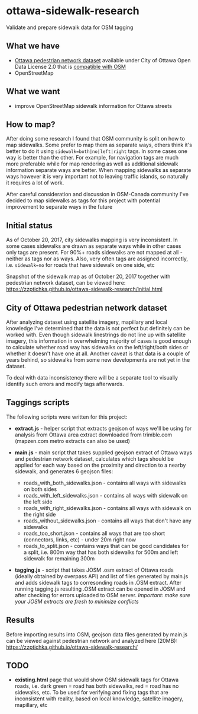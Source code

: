 # ottawa-sidewalk-research
Validate and prepare sidewalk data for OSM tagging


## What we have
- [Ottawa pedestrian network dataset](http://data.ottawa.ca/dataset/pedestrian-network) available under City of Ottawa Open Data License 2.0 that is [compatible with OSM](http://wiki.openstreetmap.org/wiki/Canada:Ontario:Ottawa/Import/Plan#Licence)
- OpenStreetMap

## What we want
- improve OpenStreetMap sidewalk information for Ottawa streets

## How to map?
After doing some research I found that OSM community is split on how to map sidewalks. Some prefer to map them as separate ways, others think it's better to do it using `sidewalk=both|no|left|right` tags. In some cases one way is better than the other. For example, for navigation tags are much more preferable while for map rendering as well as additional sidewalk information separate ways are better.
When mapping sidewalks as separate ways however it is very important not to leaving traffic islands, so naturally it requires a lot of work.

After careful consideration and discussion in OSM-Canada community I've decided to map sidewalks as tags for this project with potential improvement to separate ways in the future

## Initial status
As of October 20, 2017, city sidewalks mapping is very inconsistent. In some cases sidewalks are drawn as separate ways while in other cases only tags are present. For 90%+ roads sidewalks are not mapped at all - neither as tags nor as ways.  Also, very often tags are assigned incorrectly, i.e. `sidewalk=no` for roads that have sidewalk on one side, etc

Snapshot of the sidewalk map as of October 20, 2017 together with pedestrian network dataset, can be viewed here: https://zzptichka.github.io/ottawa-sidewalk-research/initial.html

## City of Ottawa pedestrian network dataset
After analyzing dataset using satellite imagery, mapillary and local knowledge I've determined that the data is not perfect but definitely can be worked with. Even though sidewalk linestrings do not line up with satellite imagery, this information in overwhelming majority of cases is good enough to calculate whether road way has sidewalks on the left/right/both sides or whether it doesn't have one at all.
Another caveat is that data is a couple of years behind, so sidewalks from some new developments are not yet in the dataset.

To deal with data inconsistency there will be a separate tool to visually identify such errors and modify tags afterwards.

## Taggings scripts
The following scripts were written for this project:

- **extract.js** - helper script that extracts geojson of ways we'll be using for analysis from Ottawa area extract downloaded from trimble.com (mapzen.com metro extracts can also be used)

- **main.js** - main script that takes supplied geojson extract of Ottawa ways and pedestrian network dataset, calculates which tags should be applied for each way based on the proximity and direction to a nearby sidewalk, and generates 6 geojson files:

   - roads_with_both_sidewalks.json - contains all ways with sidewalks on both sides   
   - roads_with_left_sidewalks.json - contains all ways with sidewalk on the left side   
   - roads_with_right_sidewalks.json - contains all ways with sidewalk on the right side   
   - roads_without_sidewalks.json - contains all ways that don't have any sidewalks   
   - roads_too_short.json - contains all ways that are too short (connectors, links, etc) - under 20m right now   
   - roads_to_split.json - contains ways that can be good candidates for a split, i.e. 800m way that has both sidewalks for 500m and left sidewalk for remaining 300m

- **tagging.js** - script that takes JOSM .osm extract of Ottawa roads (ideally obtained by overpass API) and list of files generated by main.js and adds sidewalk tags to corresonding roads in .OSM extract. After running tagging.js resulting .OSM extract can be opened in JOSM and after checking for errors uploaded to OSM server.
*Important: make sure your JOSM extracts are fresh to minimize conflicts*

## Results
Before importing results into OSM, geojson data files generated by main.js can be viewed against pedestrian network and analyzed here (20MB): https://zzptichka.github.io/ottawa-sidewalk-research/

## TODO
- **existing.html** page that would show OSM sidewalk tags for Ottawa roads, i.e. dark green = road has both sidewalks, red = road has no sidewalks, etc. To be used for verifying and fixing tags that are inconsistent with reality, based on local knowledge, satellite imagery, mapillary, etc
